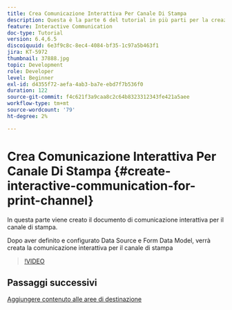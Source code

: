 ```yaml
---
title: Crea Comunicazione Interattiva Per Canale Di Stampa
description: Questa è la parte 6 del tutorial in più parti per la creazione del primo documento di comunicazione interattiva per il canale di stampa. In questa parte viene creato il documento di comunicazione interattiva per il canale di stampa.
feature: Interactive Communication
doc-type: Tutorial
version: 6.4,6.5
discoiquuid: 6e3f9c8c-8ec4-4084-bf35-1c97a5b463f1
jira: KT-5972
thumbnail: 37888.jpg
topic: Development
role: Developer
level: Beginner
exl-id: d4355f72-aefa-4ab3-ba7e-ebd7f7b536f0
duration: 122
source-git-commit: f4c621f3a9caa8c2c64b8323312343fe421a5aee
workflow-type: tm+mt
source-wordcount: '79'
ht-degree: 2%

---
```


# Crea Comunicazione Interattiva Per Canale Di Stampa {#create-interactive-communication-for-print-channel}

In questa parte viene creato il documento di comunicazione interattiva per il canale di stampa.

Dopo aver definito e configurato Data Source e Form Data Model, verrà creata la comunicazione interattiva per il canale di stampa

>[!VIDEO](https://video.tv.adobe.com/v/37888?quality=12&learn=on)

## Passaggi successivi

[Aggiungere contenuto alle aree di destinazione](./add-content-to-target-areas.md)

